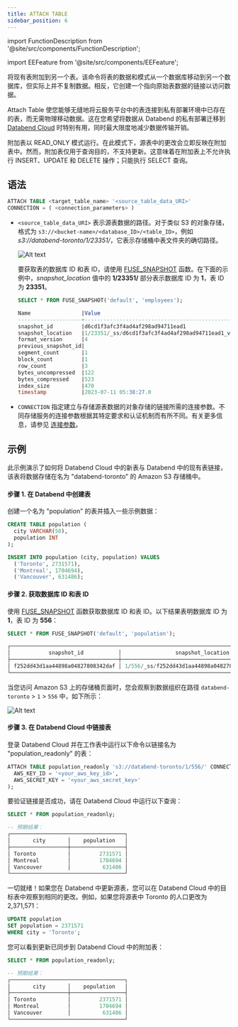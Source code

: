 ```yaml
---
title: ATTACH TABLE
sidebar_position: 6
---
```


import FunctionDescription from '@site/src/components/FunctionDescription';

<FunctionDescription description="引入或更新版本：v1.2.549"/>

import EEFeature from '@site/src/components/EEFeature';

<EEFeature featureName='ATTACH TABLE'/>

将现有表附加到另一个表。该命令将表的数据和模式从一个数据库移动到另一个数据库，但实际上并不复制数据。相反，它创建一个指向原始表数据的链接以访问数据。

Attach Table 使您能够无缝地将云服务平台中的表连接到私有部署环境中已存在的表，而无需物理移动数据。这在您希望将数据从 Databend 的私有部署迁移到 [Databend Cloud](https://www.databend.com) 时特别有用，同时最大限度地减少数据传输开销。

附加表以 READ_ONLY 模式运行。在此模式下，源表中的更改会立即反映在附加表中。然而，附加表仅用于查询目的，不支持更新。这意味着在附加表上不允许执行 INSERT、UPDATE 和 DELETE 操作；只能执行 SELECT 查询。

## 语法

```sql
ATTACH TABLE <target_table_name> '<source_table_data_URI>'
CONNECTION = ( <connection_parameters> )
```

- `<source_table_data_URI>` 表示源表数据的路径。对于类似 S3 的对象存储，格式为 `s3://<bucket-name>/<database_ID>/<table_ID>`，例如 _s3://databend-toronto/1/23351/_，它表示存储桶中表文件夹的确切路径。

  ![Alt text](/img/sql/attach.png)

  要获取表的数据库 ID 和表 ID，请使用 [FUSE_SNAPSHOT](../../../20-sql-functions/16-system-functions/fuse_snapshot.md) 函数。在下面的示例中，_snapshot_location_ 值中的 **1/23351/** 部分表示数据库 ID 为 **1**，表 ID 为 **23351**。

  ```sql
  SELECT * FROM FUSE_SNAPSHOT('default', 'employees');

  Name                |Value                                              |
  --------------------+---------------------------------------------------+
  snapshot_id         |d6cd1f3afc3f4ad4af298ad94711ead1                   |
  snapshot_location   |1/23351/_ss/d6cd1f3afc3f4ad4af298ad94711ead1_v4.mpk|
  format_version      |4                                                  |
  previous_snapshot_id|                                                   |
  segment_count       |1                                                  |
  block_count         |1                                                  |
  row_count           |3                                                  |
  bytes_uncompressed  |122                                                |
  bytes_compressed    |523                                                |
  index_size          |470                                                |
  timestamp           |2023-07-11 05:38:27.0                              |
  ```

- `CONNECTION` 指定建立与存储源表数据的对象存储的链接所需的连接参数。不同存储服务的连接参数根据其特定要求和认证机制而有所不同。有关更多信息，请参见 [连接参数](../../../00-sql-reference/51-connect-parameters.md)。

## 示例

此示例演示了如何将 Databend Cloud 中的新表与 Databend 中的现有表链接，该表将数据存储在名为 "databend-toronto" 的 Amazon S3 存储桶中。

#### 步骤 1. 在 Databend 中创建表

创建一个名为 "population" 的表并插入一些示例数据：

```sql title='Databend:'
CREATE TABLE population (
  city VARCHAR(50),
  population INT
);

INSERT INTO population (city, population) VALUES
  ('Toronto', 2731571),
  ('Montreal', 1704694),
  ('Vancouver', 631486);
```

#### 步骤 2. 获取数据库 ID 和表 ID

使用 [FUSE_SNAPSHOT](../../../20-sql-functions/16-system-functions/fuse_snapshot.md) 函数获取数据库 ID 和表 ID。以下结果表明数据库 ID 为 **1**，表 ID 为 **556**：

```sql title='Databend:'
SELECT * FROM FUSE_SNAPSHOT('default', 'population');

┌──────────────────────────────────────────────────────────────────────────────────────────────────────────────────────────────────────────────────────────────────────────────────────────────────────────────────────────────────────────────────────────┐
│            snapshot_id           │                 snapshot_location                 │ format_version │ previous_snapshot_id │ segment_count │ block_count │ row_count │ bytes_uncompressed │ bytes_compressed │ index_size │          timestamp         │
├──────────────────────────────────┼───────────────────────────────────────────────────┼────────────────┼──────────────────────┼───────────────┼─────────────┼───────────┼────────────────────┼──────────────────┼────────────┼────────────────────────────┤
│ f252dd43d1aa44898a04827808342daf │ 1/556/_ss/f252dd43d1aa44898a04827808342daf_v4.mpk │              4 │ NULL                 │             1 │           1 │         3 │                 70 │              448 │        531 │ 2023-11-01 02:35:47.325319 │
└──────────────────────────────────────────────────────────────────────────────────────────────────────────────────────────────────────────────────────────────────────────────────────────────────────────────────────────────────────────────────────────┘
```

当您访问 Amazon S3 上的存储桶页面时，您会观察到数据组织在路径 `databend-toronto` > `1` > `556` 中，如下所示：

![Alt text](/img/sql/attach-table-2.png)

#### 步骤 3. 在 Databend Cloud 中链接表

登录 Databend Cloud 并在工作表中运行以下命令以链接名为 "population_readonly" 的表：

```sql title='Databend Cloud:'
ATTACH TABLE population_readonly 's3://databend-toronto/1/556/' CONNECTION = (
  AWS_KEY_ID = '<your_aws_key_id>',
  AWS_SECRET_KEY = '<your_aws_secret_key>'
);
```

要验证链接是否成功，请在 Databend Cloud 中运行以下查询：

```sql title='Databend Cloud:'
SELECT * FROM population_readonly;

-- 预期结果：
┌────────────────────────────────────┐
│       city       │    population   │
├──────────────────┼─────────────────┤
│ Toronto          │         2731571 │
│ Montreal         │         1704694 │
│ Vancouver        │          631486 │
└────────────────────────────────────┘
```

一切就绪！如果您在 Databend 中更新源表，您可以在 Databend Cloud 中的目标表中观察到相同的更改。例如，如果您将源表中 Toronto 的人口更改为 2,371,571：

```sql title='Databend:'
UPDATE population
SET population = 2371571
WHERE city = 'Toronto';
```

您可以看到更新已同步到 Databend Cloud 中的附加表：

```sql title='Databend Cloud:'
SELECT * FROM population_readonly;

-- 预期结果：
┌────────────────────────────────────┐
│       city       │    population   │
├──────────────────┼─────────────────┤
│ Toronto          │         2371571 │
│ Montreal         │         1704694 │
│ Vancouver        │          631486 │
└────────────────────────────────────┘
```